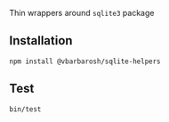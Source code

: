 Thin wrappers around `sqlite3` package

## Installation

    npm install @vbarbarosh/sqlite-helpers

## Test

    bin/test
